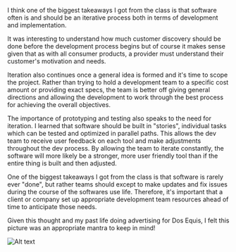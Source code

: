 I think one of the biggest takeaways I got from the class is that software often is and should be an iterative process both in terms of development and implementation. 

It was interesting to understand how much customer discovery should be done before the development process begins but of course it makes sense given that as with all consumer products, a provider must understand their customer's motivation and needs. 

Iteration also continues once a general idea is formed and it's time to scope the project. Rather than trying to hold a development team to a specific cost amount or providing exact specs, the team is better off giving general directions and allowing the development to work through the best process for achieving the overall objectives. 

The importance of prototyping and testing also speaks to the need for iteration. I learned that software should be built in "stories", individual tasks which can be tested and optimized in parallel paths. This allows the dev team to receive user feedback on each tool and make adjustments throughout the dev process. By allowing the team to iterate constantly, the software will more likely be a stronger, more user friendly tool than if the entire thing is built and then adjusted. 

One of the biggest takeaways I got from the class is that software is rarely ever "done", but rather teams should except to make updates and fix issues during the course of the softwares use life. Therefore, it's important that a client or company set up appropriate development team resources ahead of time to anticipate those needs. 

Given this thought and my past life doing advertising for Dos Equis, I felt this picture was an appropriate mantra to keep in mind! 

![Alt text](http://evanbrodie.files.wordpress.com/2012/10/test-code.png "Optional title")
